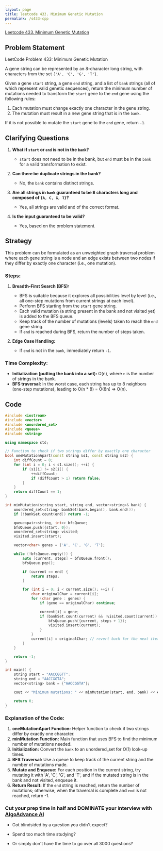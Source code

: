 ```yaml
---
layout: page
title: leetcode 433. Minimum Genetic Mutation
permalink: /s433-cpp
---
```

[Leetcode 433. Minimum Genetic Mutation](https://algoadvance.github.io/algoadvance/l433)
## Problem Statement

LeetCode Problem 433: Minimum Genetic Mutation

A gene string can be represented by an 8-character long string, with characters from the set `{'A', 'C', 'G', 'T'}`.

Given a gene `start` string, a gene `end` string, and a list of `bank` strings (all of which represent valid genetic sequences), return the minimum number of mutations needed to transform the `start` gene to the `end` gene using the following rules:

1. Each mutation must change exactly one character in the gene string.
2. The mutation must result in a new gene string that is in the `bank`.

If it is not possible to mutate the `start` gene to the `end` gene, return `-1`.

## Clarifying Questions
1. **What if `start` or `end` is not in the `bank`?**
   - `start` does not need to be in the bank, but `end` must be in the `bank` for a valid transformation to exist.
   
2. **Can there be duplicate strings in the bank?**
   - No, the `bank` contains distinct strings.

3. **Are all strings in `bank` guaranteed to be 8 characters long and composed of `{A, C, G, T}`?**
   - Yes, all strings are valid and of the correct format.

4. **Is the input guaranteed to be valid?**
   - Yes, based on the problem statement.

## Strategy

This problem can be formulated as an unweighted graph traversal problem where each gene string is a node and an edge exists between two nodes if they differ by exactly one character (i.e., one mutation).

### Steps:
1. **Breadth-First Search (BFS):**
   - BFS is suitable because it explores all possibilities level by level (i.e., all one-step mutations from current strings at each level).
   - Perform BFS starting from the `start` gene string.
   - Each valid mutation (a string present in the bank and not visited yet) is added to the BFS queue.
   - Keep track of the number of mutations (levels) taken to reach the `end` gene string.
   - If `end` is reached during BFS, return the number of steps taken.

2. **Edge Case Handling:**
   - If `end` is not in the `bank`, immediately return `-1`.

### Time Complexity:
- **Initialization (putting the bank into a set):** O(n), where `n` is the number of strings in the bank.
- **BFS traversal:** In the worst case, each string has up to 8 neighbors (one-step mutations), leading to O(n * 8) = O(8n) => O(n).

## Code

```cpp
#include <iostream>
#include <vector>
#include <unordered_set>
#include <queue>
#include <string>

using namespace std;

// Function to check if two strings differ by exactly one character
bool oneMutationApart(const string &s1, const string &s2) {
    int diffCount = 0;
    for (int i = 0; i < s1.size(); ++i) {
        if (s1[i] != s2[i]) {
            ++diffCount;
            if (diffCount > 1) return false;
        }
    }
    return diffCount == 1;
}

int minMutation(string start, string end, vector<string>& bank) {
    unordered_set<string> bankSet(bank.begin(), bank.end());
    if (!bankSet.count(end)) return -1;

    queue<pair<string, int>> bfsQueue;
    bfsQueue.push({start, 0});
    unordered_set<string> visited;
    visited.insert(start);

    vector<char> genes = {'A', 'C', 'G', 'T'};

    while (!bfsQueue.empty()) {
        auto [current, steps] = bfsQueue.front();
        bfsQueue.pop();

        if (current == end) {
            return steps;
        }

        for (int i = 0; i < current.size(); ++i) {
            char originalChar = current[i];
            for (char gene : genes) {
                if (gene == originalChar) continue;

                current[i] = gene;
                if (bankSet.count(current) && !visited.count(current)) {
                    bfsQueue.push({current, steps + 1});
                    visited.insert(current);
                }
            }
            current[i] = originalChar; // revert back for the next iteration
        }
    }

    return -1;
}

int main() {
    string start = "AACCGGTT";
    string end = "AACCGGTA";
    vector<string> bank = {"AACCGGTA"};

    cout << "Minimum mutations: " << minMutation(start, end, bank) << endl;

    return 0;
}
```

### Explanation of the Code:

1. **oneMutationApart Function:** Helper function to check if two strings differ by exactly one character.
2. **minMutation Function:** Main function that uses BFS to find the minimum number of mutations needed.
3. **Initialization:** Convert the `bank` to an unordered_set for O(1) look-up times.
4. **BFS Traversal:** Use a queue to keep track of the current string and the number of mutations made.
5. **Mutate and Enqueue:** For each position in the current string, try mutating it with 'A', 'C', 'G', and 'T', and if the mutated string is in the bank and not visited, enqueue it.
6. **Return Result:** If the `end` string is reached, return the number of mutations; otherwise, when the traversal is complete and `end` is not reached, return -1.


### Cut your prep time in half and DOMINATE your interview with [AlgoAdvance AI](https://algoAdvance.com)

- Got blindsided by a question you didn't expect?

- Spend too much time studying?

- Or simply don't have the time to go over all 3000 questions?

